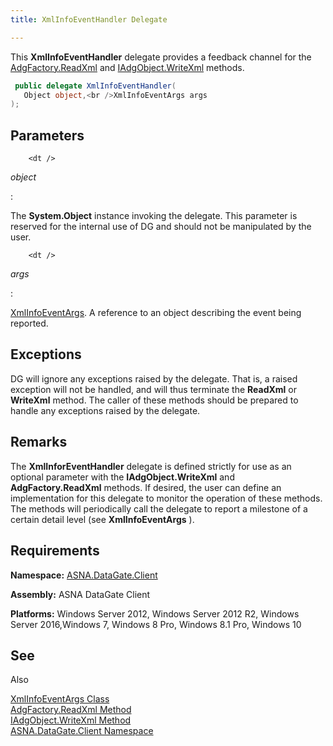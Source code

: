 ```yaml
---
title: XmlInfoEventHandler Delegate

---
```


This **XmlInfoEventHandler** delegate provides a feedback channel for the [ AdgFactory.ReadXml](adg-factory-class-read-xml-method2.html) and [IAdgObject.WriteXml](dcsIAdgObjectClassWriteXmlMethod2.html) methods.

```cs
 public delegate XmlInfoEventHandler(
   Object object,<br />XmlInfoEventArgs args
);
```



## Parameters


        <dt />


*object* 
<dl>
: 

The **System.Object** instance invoking the delegate. This parameter is reserved for the internal use of DG and should not be manipulated by the user.

        <dt />
</dl>

*args* 
<dl>
: 

[XmlInfoEventArgs](xml-info-event-args-class.html). A reference to an object describing the event being reported.

</dl>

## Exceptions

DG will ignore any exceptions raised by the delegate. That is, a raised exception will not be handled, and will thus terminate the **ReadXml** or **WriteXml** method. The caller of these methods should be prepared to handle any exceptions raised by the delegate. 
## Remarks

The **XmlInforEventHandler** delegate is defined strictly for use as an optional parameter with the **IAdgObject.WriteXml** and **AdgFactory.ReadXml** methods. If desired, the user can define an implementation for this delegate to monitor the operation of these methods. The methods will periodically call the delegate to report a milestone of a certain detail level (see **XmlInfoEventArgs** ). 
## Requirements

<span> **Namespace:** [ASNA.DataGate.Client](datagate-client-namespace.html) </span> 

<span> **Assembly:** ASNA DataGate Client</span> 

<span> **Platforms:** Windows Server 2012, Windows Server 2012 R2, Windows Server 2016,Windows 7, Windows 8 Pro, Windows 8.1 Pro, Windows 10</span> 
## See 
Also


[XmlInfoEventArgs Class](xml-info-event-args-class.html)
      <br />
[AdgFactory.ReadXml Method](adg-factory-class-read-xml-method2.html)
      <br />
[IAdgObject.WriteXml Method](dcsIAdgObjectClassWriteXmlMethod2.html)
      <br />
[ASNA.DataGate.Client Namespace](datagate-client-namespace.html)

